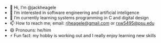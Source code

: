 - 👋 Hi, I’m @jackheagele
- 👀 I’m interested in software engineering and artificial inteligence
- 🌱 I’m currently learning systems programming in C and digital design
- 📫 How to reach me; email: rjheagele@gmail.com or rxw5495@psu.edu
- 😄 Pronouns: he/him
- ⚡ Fun fact: my hobby is working out and I really enjoy learning new skills

<!---
jackheagele/jackheagele is a ✨ special ✨ repository because its `README.md` (this file) appears on your GitHub profile.
You can click the Preview link to take a look at your changes.
--->
